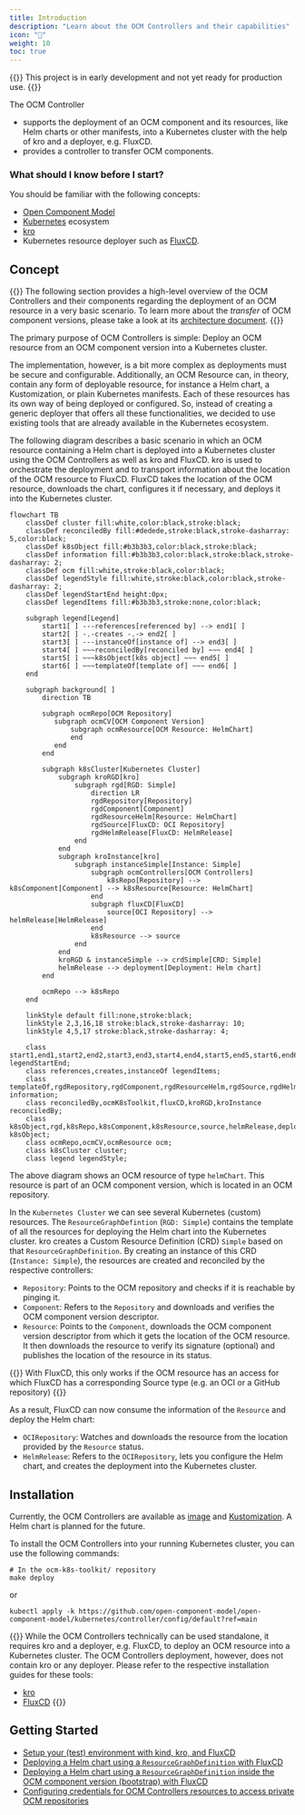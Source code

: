 ```yaml
---
title: Introduction
description: "Learn about the OCM Controllers and their capabilities"
icon: "🏁"
weight: 10
toc: true
---
```


{{<callout context="danger">}}
This project is in early development and not yet ready for production use.
{{</callout>}}

The OCM Controller

- supports the deployment of an OCM component and its resources, like Helm charts or other manifests,
into a Kubernetes cluster with the help of kro and a deployer, e.g. FluxCD.
- provides a controller to transfer OCM components.

### What should I know before I start?

You should be familiar with the following concepts:

- [Open Component Model](https://ocm.software/)
- [Kubernetes](https://kubernetes.io/) ecosystem
- [kro](https://kro.run)
- Kubernetes resource deployer such as [FluxCD](https://fluxcd.io/).

## Concept

{{<callout context="note">}}
The following section provides a high-level overview of the OCM Controllers and their components regarding the
deployment of an OCM resource in a very basic scenario. To learn more about the *transfer* of OCM component versions,
please take a look at its [architecture document](https://github.com/open-component-model/open-component-model/blob/main/kubernetes/controller/docs/adr/replication.md).
{{</callout>}}

The primary purpose of OCM Controllers is simple: Deploy an OCM resource from an OCM component version into a Kubernetes
cluster.

The implementation, however, is a bit more complex as deployments must be secure and configurable. Additionally, an
OCM Resource can, in theory, contain any form of deployable resource, for instance a Helm chart, a Kustomization, or
plain Kubernetes manifests. Each of these resources has its own way of being deployed or
configured. So, instead of creating a generic deployer that offers all these functionalities, we decided to use existing
tools that are already available in the Kubernetes ecosystem.

The following diagram describes a basic scenario in which an OCM resource containing a Helm chart is deployed into a
Kubernetes cluster using the OCM Controllers as well as kro and FluxCD.
kro is used to orchestrate the deployment and to transport information about the location of the OCM resource to FluxCD.
FluxCD takes the location of the OCM resource, downloads the chart, configures it if necessary,
and deploys it into the Kubernetes cluster.

```mermaid
flowchart TB
    classDef cluster fill:white,color:black,stroke:black;
    classDef reconciledBy fill:#dedede,stroke:black,stroke-dasharray: 5,color:black;
    classDef k8sObject fill:#b3b3b3,color:black,stroke:black;
    classDef information fill:#b3b3b3,color:black,stroke:black,stroke-dasharray: 2;
    classDef ocm fill:white,stroke:black,color:black;
    classDef legendStyle fill:white,stroke:black,color:black,stroke-dasharray: 2;
    classDef legendStartEnd height:0px;
    classDef legendItems fill:#b3b3b3,stroke:none,color:black;

    subgraph legend[Legend]
        start1[ ] ---references[referenced by] --> end1[ ]
        start2[ ] -.-creates -.-> end2[ ]
        start3[ ] ---instanceOf[instance of] --> end3[ ]
        start4[ ] ~~~reconciledBy[reconciled by] ~~~ end4[ ]
        start5[ ] ~~~k8sObject[k8s object] ~~~ end5[ ]
        start6[ ] ~~~templateOf[template of] ~~~ end6[ ]
    end

    subgraph background[ ]
        direction TB

        subgraph ocmRepo[OCM Repository]
           subgraph ocmCV[OCM Component Version]
               subgraph ocmResource[OCM Resource: HelmChart]
               end
           end
        end

        subgraph k8sCluster[Kubernetes Cluster]
            subgraph kroRGD[kro]
                subgraph rgd[RGD: Simple]
                    direction LR
                    rgdRepository[Repository]
                    rgdComponent[Component]
                    rgdResourceHelm[Resource: HelmChart]
                    rgdSource[FluxCD: OCI Repository]
                    rgdHelmRelease[FluxCD: HelmRelease]
                end
            end
            subgraph kroInstance[kro]
                subgraph instanceSimple[Instance: Simple]
                    subgraph ocmControllers[OCM Controllers]
                        k8sRepo[Repository] --> k8sComponent[Component] --> k8sResource[Resource: HelmChart]
                    end
                    subgraph fluxCD[FluxCD]
                        source[OCI Repository] --> helmRelease[HelmRelease]
                    end
                    k8sResource --> source
                end
            end
            kroRGD & instanceSimple --> crdSimple[CRD: Simple]
            helmRelease --> deployment[Deployment: Helm chart]
        end

        ocmRepo --> k8sRepo
    end

    linkStyle default fill:none,stroke:black;
    linkStyle 2,3,16,18 stroke:black,stroke-dasharray: 10;
    linkStyle 4,5,17 stroke:black,stroke-dasharray: 4;

    class start1,end1,start2,end2,start3,end3,start4,end4,start5,end5,start6,end6 legendStartEnd;
    class references,creates,instanceOf legendItems;
    class templateOf,rgdRepository,rgdComponent,rgdResourceHelm,rgdSource,rgdHelmRelease information;
    class reconciledBy,ocmK8sToolkit,fluxCD,kroRGD,kroInstance reconciledBy;
    class k8sObject,rgd,k8sRepo,k8sComponent,k8sResource,source,helmRelease,deployment,crdSimple,instanceSimple k8sObject;
    class ocmRepo,ocmCV,ocmResource ocm;
    class k8sCluster cluster;
    class legend legendStyle;
```

The above diagram shows an OCM resource of type `helmChart`. This resource is part of an OCM component version,
which is located in an OCM repository.

In the `Kubernetes Cluster` we can see several Kubernetes (custom) resources. The `ResourceGraphDefintion`
(`RGD: Simple`) contains the template of all the resources for deploying the Helm chart into the Kubernetes cluster.
kro creates a Custom Resource Definition (CRD) `Simple` based on that `ResourceGraphDefinition`. By creating an instance
of this CRD (`Instance: Simple`), the resources are created and reconciled by the respective controllers:

- `Repository`: Points to the OCM repository and checks if it is reachable by pinging it.
- `Component`: Refers to the `Repository` and downloads and verifies the OCM component version descriptor.
- `Resource`: Points to the `Component`, downloads the OCM component version descriptor from which it gets the location
of the OCM resource. It then downloads the resource to verify its signature (optional) and publishes the location of the
resource in its status.

{{<callout context="caution">}}
With FluxCD, this only works if the OCM resource has an access for which FluxCD has a corresponding Source type (e.g.
an OCI or a GitHub repository)
{{</callout>}}

As a result, FluxCD can now consume the information of the `Resource` and deploy the Helm chart:

- `OCIRepository`: Watches and downloads the resource from the location provided by the `Resource` status.
- `HelmRelease`: Refers to the `OCIRepository`, lets you configure the Helm chart, and creates the deployment into the
Kubernetes cluster.

## Installation

Currently, the OCM Controllers are available as [image][controller-image] and
[Kustomization](https://github.com/open-component-model/open-component-model/blob/main/kubernetes/controller/config/default/kustomization.yaml). A Helm chart is planned for the future.

To install the OCM Controllers into your running Kubernetes cluster, you can use the following commands:

```console
# In the ocm-k8s-toolkit/ repository
make deploy
```

or

```console
kubectl apply -k https://github.com/open-component-model/open-component-model/kubernetes/controller/config/default?ref=main
```

{{<callout context="caution">}}
While the OCM Controllers technically can be used standalone, it requires kro and a deployer, e.g. FluxCD, to deploy
an OCM resource into a Kubernetes cluster. The OCM Controllers deployment, however, does not contain kro or any
deployer. Please refer to the respective installation guides for these tools:

- [kro](https://kro.run/docs/getting-started/Installation/)
- [FluxCD](https://fluxcd.io/docs/installation/)
{{</callout>}}

## Getting Started

- [Setup your (test) environment with kind, kro, and FluxCD](/docs/getting-started/ocm-controllers/set-up-your-environment/)
- [Deploying a Helm chart using a `ResourceGraphDefinition` with FluxCD](/docs/getting-started/ocm-controllers/deploying-a-helm-chart/)
- [Deploying a Helm chart using a `ResourceGraphDefinition` inside the OCM component version (bootstrap) with FluxCD](/docs/getting-started/ocm-controllers/deploying-a-helm-chart-bootstrap/)
- [Configuring credentials for OCM Controllers resources to access private OCM repositories](docs/getting-started/ocm-controllers/configuring-credentials/)

[controller-image]: ghcr.io/open-component-model/kubernetes/controller:latest
